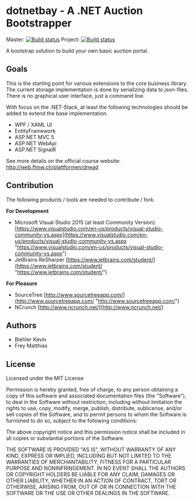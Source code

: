 # dotnetbay - A .NET Auction Bootstrapper 
Master: [![Build status](https://ci.appveyor.com/api/projects/status/w76p71ov0nowe93m/branch/master?svg=true)](https://ci.appveyor.com/project/mfrey43/dotnetbay-hs16/branch/master)
Project: [![Build status](https://ci.appveyor.com/api/projects/status/w76p71ov0nowe93m?svg=true)](https://ci.appveyor.com/project/mfrey43/dotnetbay-hs16)

A bootstrap solution to build your own basic auction portal.

## Goals
This is the starting point for various extensions to the core business library. The current storage implementation is done by serializing data to json-files. There is no graphical user interface, just a command line.

With focus on the .NET-Stack, at least the following technologies should be added to extend the base implementation.

* WPF / XAML UI
* EntityFramework
* ASP.NET MVC 5
* ASP.NET WebApi
* ASP.NET SignalR

See more details on the official course website: http://web.fhnw.ch/plattformen/dnead

## Contribution
The following products / tools are needed to contribute / fork.

**For Development**
* Microsoft Visual Studio 2015 (at least Community Version). [https://www.visualstudio.com/en-us/products/visual-studio-community-vs.aspx](https://www.visualstudio.com/en-us/products/visual-studio-community-vs.aspx "https://www.visualstudio.com/en-us/products/visual-studio-community-vs.aspx")
* JetBrains ReSharper [https://www.jetbrains.com/student/](https://www.jetbrains.com/student/ "https://www.jetbrains.com/student/")

**For Pleasure**
* SourceTree [http://www.sourcetreeapp.com/](http://www.sourcetreeapp.com/ "http://www.sourcetreeapp.com/")
* NCrunch [http://www.ncrunch.net/](http://www.ncrunch.net/)

## Authors
* Biehler Kevin
* Frey Matthias

## License
Licensed under the MIT License

Permission is hereby granted, free of charge, to any person obtaining a copy of this software and associated documentation files (the "Software"), to deal in the Software without restriction, including without limitation the rights to use, copy, modify, merge, publish, distribute, sublicense, and/or sell copies of the Software, and to permit persons to whom the Software is furnished to do so, subject to the following conditions:

The above copyright notice and this permission notice shall be included in all copies or substantial portions of the Software.

THE SOFTWARE IS PROVIDED "AS IS", WITHOUT WARRANTY OF ANY KIND, EXPRESS OR IMPLIED, INCLUDING BUT NOT LIMITED TO THE WARRANTIES OF MERCHANTABILITY, FITNESS FOR A PARTICULAR PURPOSE AND NONINFRINGEMENT. IN NO EVENT SHALL THE AUTHORS OR COPYRIGHT HOLDERS BE LIABLE FOR ANY CLAIM, DAMAGES OR OTHER LIABILITY, WHETHER IN AN ACTION OF CONTRACT, TORT OR OTHERWISE, ARISING FROM, OUT OF OR IN CONNECTION WITH THE SOFTWARE OR THE USE OR OTHER DEALINGS IN THE SOFTWARE.
